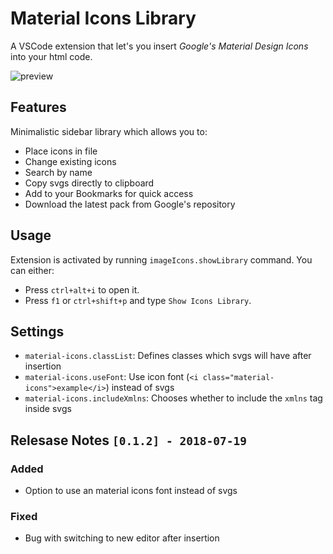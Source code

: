 # Material Icons Library

A VSCode extension that let's you insert *Google's Material Design Icons* into your html code.

![preview](https://github.com/Archety/material-icons/raw/master/images/preview.gif)

## Features

Minimalistic sidebar library which allows you to:
* Place icons in file
* Change existing icons
* Search by name
* Copy svgs directly to clipboard
* Add to your Bookmarks for quick access
* Download the latest pack from Google's repository

## Usage

Extension is activated by running `imageIcons.showLibrary` command. You can either:
* Press `ctrl+alt+i` to open it.
* Press `f1` or `ctrl+shift+p` and type `Show Icons Library`.

## Settings

* `material-icons.classList`: Defines classes which svgs will have after insertion
* `material-icons.useFont`: Use icon font (`<i class="material-icons">example</i>`) instead of svgs
* `material-icons.includeXmlns`: Chooses whether to include the `xmlns` tag inside svgs

## Relesase Notes `[0.1.2] - 2018-07-19`
### Added
- Option to use an material icons font instead of svgs
### Fixed
- Bug with switching to new editor after insertion
